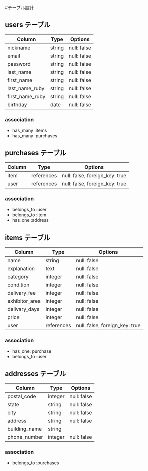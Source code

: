 #テーブル設計

## users テーブル

| Column          | Type   | Options     |
| --------------- | ------ | ----------- |
| nickname        | string | null: false |
| email           | string | null: false |
| password        | string | null: false |
| last_name       | string | null: false |
| first_name      | string | null: false |
| last_name_ruby  | string | null: false |
| first_name_ruby | string | null: false |
| birthday        | date   | null: false |

### association
- has_many :items
- has_many :purchases

## purchases テーブル
| Column | Type        | Options                        |
| ------ | ----------- | ------------------------------ |
| item   | references  | null: false, foreign_key: true |
| user   | references  | null: false, foreign_key: true |

### association
- belongs_to :user
- belongs_to :item
- has_one :address

## items テーブル
| Column         | Type       | Options                        |
| -------------- | ---------- | ------------------------------ |
| name           | string     | null: false                    |
| explanation    | text       | null: false                    |
| category       | integer    | null: false                    |
| condition      | integer    | null: false                    |
| delivary_fee   | integer    | null: false                    |
| exhibitor_area | integer    | null: false                    |
| delivary_days  | integer    | null: false                    |
| price          | integer    | null: false                    |
| user           | references | null: false, foreign_key: true |

### association
- has_one: purchase
- belongs_to :user


## addresses テーブル
| Column        | Type       | Options     |
| ------------- | ---------- | ----------- |
| postal_code   | integer    | null: false |
| state         | string     | null: false |
| city          | string     | null: false |
| address       | string     | null: false |
| building_name | string     |             |
| phone_number  | integer    | null: false |

### association
- belongs_to :purchases